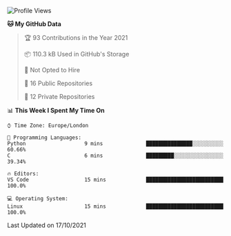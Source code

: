 <!--START_SECTION:waka-->
![Profile Views](http://img.shields.io/badge/Profile%20Views-0-blue)

**🐱 My GitHub Data** 

> 🏆 93 Contributions in the Year 2021
 > 
> 📦 110.3 kB Used in GitHub's Storage 
 > 
> 🚫 Not Opted to Hire
 > 
> 📜 16 Public Repositories 
 > 
> 🔑 12 Private Repositories  
 > 
📊 **This Week I Spent My Time On** 

```text
⌚︎ Time Zone: Europe/London

💬 Programming Languages: 
Python                   9 mins              ███████████████░░░░░░░░░░   60.66% 
C                        6 mins              █████████░░░░░░░░░░░░░░░░   39.34%

🔥 Editors: 
VS Code                  15 mins             █████████████████████████   100.0%

💻 Operating System: 
Linux                    15 mins             █████████████████████████   100.0%

```


 Last Updated on 17/10/2021
<!--END_SECTION:waka-->